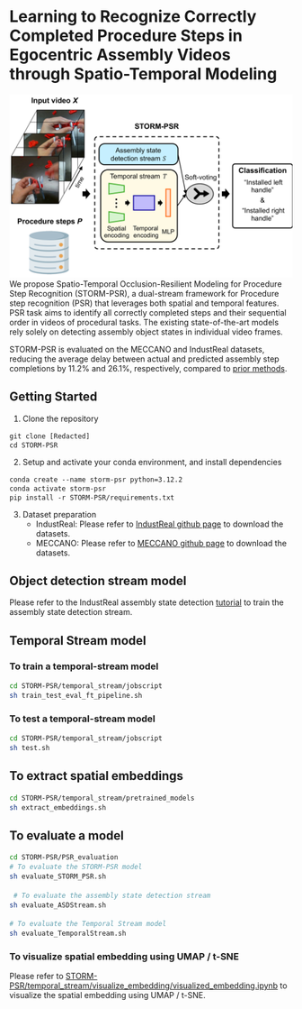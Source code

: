 # Learning to Recognize Correctly Completed Procedure Steps in Egocentric Assembly Videos through Spatio-Temporal Modeling
![](fig/teaser.PNG)
We propose Spatio-Temporal Occlusion-Resilient Modeling for Procedure Step Recognition (STORM-PSR), a dual-stream framework for Procedure step recognition (PSR) that leverages both spatial and temporal features. PSR task aims to identify all correctly completed steps and their sequential order in videos of procedural tasks. The existing state-of-the-art models rely solely on detecting assembly object states in individual video frames.

STORM-PSR is evaluated on the MECCANO and IndustReal datasets, reducing the average delay between actual and predicted assembly step completions by 11.2\% and 26.1\%, respectively, compared to [prior methods](https://openaccess.thecvf.com/content/WACV2024/papers/Schoonbeek_IndustReal_A_Dataset_for_Procedure_Step_Recognition_Handling_Execution_Errors_WACV_2024_paper.pdf).


## Getting Started
1. Clone the repository
```terminal
git clone [Redacted]
cd STORM-PSR
```
2. Setup and activate your conda environment, and install dependencies
```terminal
conda create --name storm-psr python=3.12.2
conda activate storm-psr
pip install -r STORM-PSR/requirements.txt
```
3. Dataset preparation
   * IndustReal:  Please refer to  [IndustReal github page](https://github.com/TimSchoonbeek/IndustReal) to download the datasets.
   * MECCANO: Please refer to [MECCANO github page](https://github.com/fpv-iplab/MECCANO) to download the datasets.


## Object detection stream model
Please refer to the IndustReal assembly state detection [tutorial](https://github.com/TimSchoonbeek/IndustReal/tree/main/ASD) to train the assembly state detection stream.

## Temporal Stream model
### To train a temporal-stream model
```bash
cd STORM-PSR/temporal_stream/jobscript
sh train_test_eval_ft_pipeline.sh
```
### To test a temporal-stream model
```bash
cd STORM-PSR/temporal_stream/jobscript
sh test.sh
```

## To extract spatial embeddings
```bash
cd STORM-PSR/temporal_stream/pretrained_models
sh extract_embeddings.sh
```

## To evaluate a model
```bash
cd STORM-PSR/PSR_evaluation
# To evaluate the STORM-PSR model
sh evaluate_STORM_PSR.sh

 # To evaluate the assembly state detection stream
sh evaluate_ASDStream.sh

# To evaluate the Temporal Stream model
sh evaluate_TemporalStream.sh  
```



### To visualize spatial embedding using UMAP / t-SNE
Please refer to [STORM-PSR/temporal_stream/visualize_embedding/visualized_embedding.ipynb](STORM-PSR/temporal_stream/visualize_embedding/visualized_embedding.ipynb) to visualize the spatial embedding using UMAP / t-SNE.
